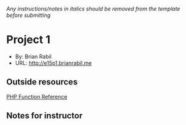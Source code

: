 *Any instructions/notes in italics should be removed from the template before submitting* 

# Project 1
+ By: Brian Rabil
+ URL: <http://e15p1.brianrabil.me>

## Outside resources
[PHP Function Reference](https://www.php.net/manual/en/funcref.php)

## Notes for instructor

